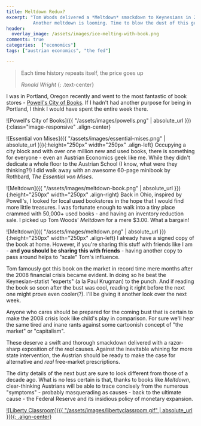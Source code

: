 ```yaml
---
title: Meltdown Redux?
excerpt: "Tom Woods delivered a *Meltdown* smackdown to Keynesians in 2009.  
          Another meltdown is looming. Time to blow the dust of this gem."
header:
  overlay_image: /assets/images/ice-melting-with-book.png
comments: true
categories:  ["economics"]
tags: ["austrian economics", "the fed"]

---
```


> Each time history repeats itself, the price goes up
>
> <cite>Ronald Wright</cite>
{: .text-center}

I was in Portland, Oregon recently and went to the most fantastic of book
stores - [Powell's City of Books](http://www.powells.com).  If I hadn't had
another purpose for being in Portland, I think I would have spent the entire
week there.  

![Powell's City of Books]({{ "/assets/images/powells.png" | absolute_url }}){:class="image-responsive" .align-center}

![Essential von Mises]({{ "/assets/images/essential-mises.png" | absolute_url
}}){:height="250px" width="250px" .align-left} Occupying a city block and with
over one million new and used books, there is something for everyone - even an
Austrian Economics geek like me.  While they didn't dedicate a whole floor to
the Austrian School (I know, what were they thinking?!) I did walk away with an
awesome 60-page minibook by Rothbard, *The Essential von Mises*. 

![Meltdown]({{ "/assets/images/meltdown-book.png" | absolute_url }}){:height="250px" width="250px" .align-right}
Back in Ohio, inspired by Powell's, I looked for local used bookstores in the
hope that I would find more little treasures. I was fortunate enough to walk
into a tiny place crammed with 50,000+ used books - and having an inventory
reduction sale.  I picked up Tom Woods' *Meltdown* for a mere $3.00. What a
bargain!  

![Meltdown]({{ "/assets/images/meltdown.png" | absolute_url }}){:height="250px" width="250px" .align-left}
I already have a signed copy of the book at home.  However, if you're
sharing this stuff with friends like I am - **and you should be sharing this with
friends** - having another copy to pass around helps to "scale" Tom's influence.

Tom famously got this book on the market in record time mere months after the
2008 financial crisis became evident.  In doing so he beat the
Keynesian-statist "experts" (a la Paul Krugman) to the punch. And if reading
the book so soon after the bust was cool, reading it right before the next one
might prove even cooler(?). I'll be giving it another look over the next week.  

Anyone who cares should be prepared for the coming bust that is certain to
make the 2008 crisis look like child's play in comparison.  For sure we'll hear
the same tired and inane rants against some cartoonish concept of "the market"
or "capitalism".  

These deserve a swift and thorough smackdown delivered with a razor-sharp
exposition of the *real* causes.  Against the inevitable whining for more state
intervention, the Austrian should be ready to make the case for alternative
and *real* free-market prescriptions.  

The dirty details of the next bust are sure to look different from those of
a decade ago.  What is no less certain is that, thanks to books like *Meltdown*,
clear-thinking Austrians will be able to trace concisely from the numerous
"symptoms" - probably masquerading as causes - back to the ultimate cause - the
Federal Reserve and its insidious policy of monetary expansion.  



[![Liberty Classroom]({{ "/assets/images/libertyclassroom.gif" | absolute_url }}){: .align-center}](http://www.libertyclassroom.com/dap/a/?a=117)
